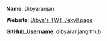 **Name**: Dibyaranjan

**Website**: [Dibya's TWT Jekyll page](https://dibyaranjangithub.github.io/jekylltwt/)

**GitHub_Username**: dibyaranjangithub